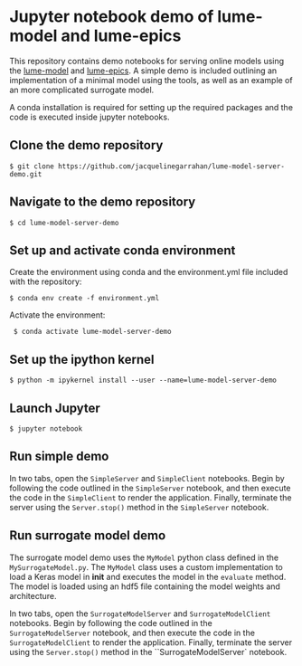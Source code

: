 # Jupyter notebook demo of lume-model and lume-epics

This repository contains demo notebooks for serving online models using the [lume-model](https://github.com/slaclab/lume-model) and [lume-epics](https://github.com/slaclab/lume-epics). A simple demo is included outlining an implementation of a minimal model using the tools, as well as an example of an more complicated surrogate model.

A conda installation is required for setting up the required packages and the code is executed inside jupyter notebooks.

## Clone the demo repository

``` $ git clone https://github.com/jacquelinegarrahan/lume-model-server-demo.git ```

## Navigate to the demo repository

``` $ cd lume-model-server-demo ```

## Set up and activate conda environment

Create the environment using conda and the environment.yml file included with the repository:

``` $ conda env create -f environment.yml ```

Activate the environment:

``` $ conda activate lume-model-server-demo```

## Set up the ipython kernel

```$ python -m ipykernel install --user --name=lume-model-server-demo ```

## Launch Jupyter

``` $ jupyter notebook ```

## Run simple demo

In two tabs, open the `SimpleServer` and `SimpleClient` notebooks. Begin by following the code outlined in the `SimpleServer` notebook, and then execute the code in the `SimpleClient` to render the application. Finally, terminate the server using the `Server.stop()` method in the `SimpleServer` notebook.

## Run surrogate model demo

The surrogate model demo uses the `MyModel` python class defined in the `MySurrogateModel.py`. The `MyModel` class uses a custom implementation to load a Keras model in __init__ and executes the model in the `evaluate` method. The model is loaded using an hdf5 file containing the model weights and architecture.

In two tabs, open the `SurrogateModelServer` and `SurrogateModelClient` notebooks. Begin by following the code outlined in the `SurrogateModelServer` notebook, and then execute the code in the `SurrogateModelClient` to render the application. Finally, terminate the server using the `Server.stop()` method in the ``SurrogateModelServer` notebook.

